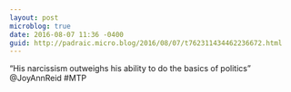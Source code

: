 ```yaml
---
layout: post
microblog: true
date: 2016-08-07 11:36 -0400
guid: http://padraic.micro.blog/2016/08/07/t762311434462236672.html
---
```

“His narcissism outweighs his ability to do the basics of politics” @JoyAnnReid #MTP
